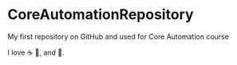 # CoreAutomationRepository
My first repository on GitHub and used for Core Automation course

I love :coffee: :pizza:, and :dancer:.
